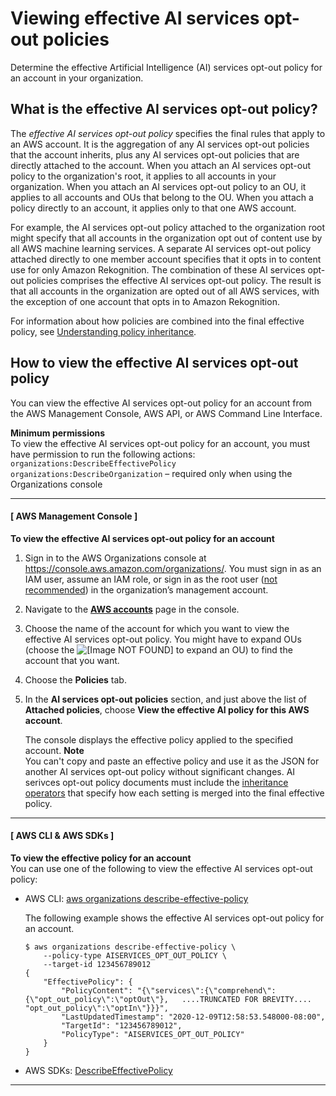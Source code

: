 # Viewing effective AI services opt\-out policies<a name="orgs_manage_policies_ai-opt-out_effective"></a>

Determine the effective Artificial Intelligence \(AI\) services opt\-out policy for an account in your organization\.

## What is the effective AI services opt\-out policy?<a name="effective-ai-opt-out-policy-defined"></a>

The *effective AI services opt\-out policy* specifies the final rules that apply to an AWS account\. It is the aggregation of any AI services opt\-out policies that the account inherits, plus any AI services opt\-out policies that are directly attached to the account\. When you attach an AI services opt\-out policy to the organization's root, it applies to all accounts in your organization\. When you attach an AI services opt\-out policy to an OU, it applies to all accounts and OUs that belong to the OU\. When you attach a policy directly to an account, it applies only to that one AWS account\.

For example, the AI services opt\-out policy attached to the organization root might specify that all accounts in the organization opt out of content use by all AWS machine learning services\. A separate AI services opt\-out policy attached directly to one member account specifies that it opts in to content use for only Amazon Rekognition\. The combination of these AI services opt\-out policies comprises the effective AI services opt\-out policy\. The result is that all accounts in the organization are opted out of all AWS services, with the exception of one account that opts in to Amazon Rekognition\.

For information about how policies are combined into the final effective policy, see [Understanding policy inheritance](orgs_manage_policies_inheritance.md)\.

## How to view the effective AI services opt\-out policy<a name="how-to-view-effective-tag-policy"></a>

You can view the effective AI services opt\-out policy for an account from the AWS Management Console, AWS API, or AWS Command Line Interface\.

**Minimum permissions**  
To view the effective AI services opt\-out policy for an account, you must have permission to run the following actions:  
`organizations:DescribeEffectivePolicy`
`organizations:DescribeOrganization` – required only when using the Organizations console

------
#### [ AWS Management Console ]

**To view the effective AI services opt\-out policy for an account**

1. Sign in to the AWS Organizations console at [https://console\.aws\.amazon\.com/organizations/](https://console.aws.amazon.com/organizations/)\. You must sign in as an IAM user, assume an IAM role, or sign in as the root user \([not recommended](https://docs.aws.amazon.com/IAM/latest/UserGuide/best-practices.html#lock-away-credentials)\) in the organization’s management account\. 

1. Navigate to the **[AWS accounts](https://console.aws.amazon.com/organizations/home/accounts)** page in the console\.

1. Choose the name of the account for which you want to view the effective AI services opt\-out policy\. You might have to expand OUs \(choose the ![\[Image NOT FOUND\]](http://docs.aws.amazon.com/organizations/latest/userguide/images/console-expand.png) to expand an OU\) to find the account that you want\.

1. Choose the **Policies** tab\.

1. In the **AI services opt\-out policies** section, and just above the list of **Attached policies**, choose **View the effective AI policy for this AWS account**\.

   The console displays the effective policy applied to the specified account\.
**Note**  
You can't copy and paste an effective policy and use it as the JSON for another AI services opt\-out policy without significant changes\. AI serivces opt\-out policy documents must include the [inheritance operators](orgs_manage_policies_inheritance_mgmt.md#policy-operators) that specify how each setting is merged into the final effective policy\. 

------
#### [ AWS CLI & AWS SDKs ]

**To view the effective policy for an account**  
You can use one of the following to view the effective AI services opt\-out policy:
+ AWS CLI: [aws organizations describe\-effective\-policy](https://docs.aws.amazon.com/cli/latest/reference/organizations/describe-effective-policy.html)

  The following example shows the effective AI services opt\-out policy for an account\.

  ```
  $ aws organizations describe-effective-policy \
      --policy-type AISERVICES_OPT_OUT_POLICY \
      --target-id 123456789012
  {
      "EffectivePolicy": {
          "PolicyContent": "{\"services\":{\"comprehend\":{\"opt_out_policy\":\"optOut\"},   ....TRUNCATED FOR BREVITY....   "opt_out_policy\":\"optIn\"}}}",
          "LastUpdatedTimestamp": "2020-12-09T12:58:53.548000-08:00",
          "TargetId": "123456789012",
          "PolicyType": "AISERVICES_OPT_OUT_POLICY"
      }
  }
  ```
+ AWS SDKs: [DescribeEffectivePolicy](https://docs.aws.amazon.com/organizations/latest/APIReference/API_DescribeEffectivePolicy.html) 

------